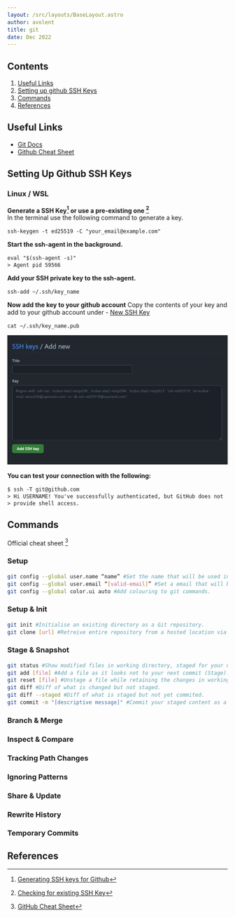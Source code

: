 ```yaml
---
layout: /src/layouts/BaseLayout.astro
author: avolent
title: git
date: Dec 2022
---
```


## Contents

1. [Useful Links](#useful-links)
1. [Setting up github SSH Keys](#setting-up-github-ssh-keys)
1. [Commands](#commands)
1. [References](#references)

## Useful Links

- [Git Docs](https://git-scm.com/docs)
- [Github Cheat Sheet](https://training.github.com/downloads/github-git-cheat-sheet/)

## Setting Up Github SSH Keys

### Linux / WSL

**Generate a SSH Key[^2] or use a pre-existing one [^3]**  
In the terminal use the following command to generate a key.

```shell
ssh-keygen -t ed25519 -C "your_email@example.com"
```

**Start the ssh-agent in the background.**

```shell
eval "$(ssh-agent -s)"
> Agent pid 59566
```

**Add your SSH private key to the ssh-agent.**

```shell
ssh-add ~/.ssh/key_name
```

**Now add the key to your github account**
Copy the contents of your key and add to your github account under - [New SSH Key](https://github.com/settings/ssh/new)

```shell
cat ~/.ssh/key_name.pub
```

![add_ssh_key.png](/public/images/tools/git/add_ssh_key.png)

**You can test your connection with the following:**
```shell
$ ssh -T git@github.com
> Hi USERNAME! You've successfully authenticated, but GitHub does not
> provide shell access.
```

## Commands

Official cheat sheet [^1]

### Setup

```bash
git config --global user.name “name” #Set the name that will be used in commits, Normally your username.  
git config --global user.email “[valid-email]” #Set a email that will be used in commits.  
git config --global color.ui auto #Add colouring to git commands.
```

### Setup & Init

```bash
git init #Initialise an existing directory as a Git repository.  
git clone [url] #Retreive entire repository from a hosted location via URL.  
```

### Stage & Snapshot

```bash
git status #Show modified files in working directory, staged for your next commit.  
git add [file] #Add a file as it looks not to your next commit (Stage).  
git reset [file] #Unstage a file while retaining the changes in working directory.  
git diff #Diff of what is changed but not staged.  
git diff --staged #Diff of what is staged but not yet commited.  
git commit -m "[descriptive message]" #Commit your staged content as a new commit snapshot. 
```

### Branch & Merge

### Inspect & Compare

### Tracking Path Changes

### Ignoring Patterns

### Share & Update

### Rewrite History

### Temporary Commits

## References

[^1]: [GitHub Cheat Sheet](https://education.github.com/git-cheat-sheet-education.pdf)
[^2]: [Generating SSH keys for Github](https://docs.github.com/en/authentication/connecting-to-github-with-ssh/generating-a-new-ssh-key-and-adding-it-to-the-ssh-agent)
[^3]: [Checking for existing SSH Key](https://docs.github.com/en/authentication/connecting-to-github-with-ssh/checking-for-existing-ssh-keys)